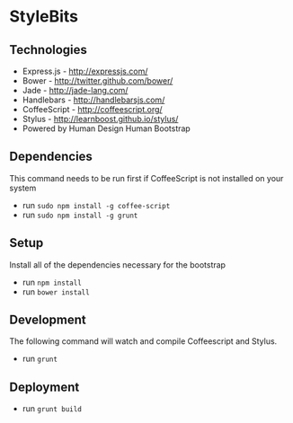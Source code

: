 # StyleBits

## Technologies

* Express.js - http://expressjs.com/
* Bower - http://twitter.github.com/bower/
* Jade - http://jade-lang.com/
* Handlebars - http://handlebarsjs.com/
* CoffeeScript - http://coffeescript.org/
* Stylus - http://learnboost.github.io/stylus/
* Powered by Human Design Human Bootstrap
## Dependencies

This command needs to be run first if CoffeeScript is not installed on your system

* run `sudo npm install -g coffee-script`
* run `sudo npm install -g grunt`

## Setup

Install all of the dependencies necessary for the bootstrap

* run `npm install`
* run `bower install`


## Development

The following command will watch and compile Coffeescript and Stylus.

* run `grunt`

## Deployment

* run `grunt build`
